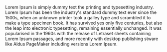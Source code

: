 Lorem Ipsum is simply dummy text  the printing and typesetting industry. Lorem Ipsum has been the industry's standard dummy text
ever since the 1500s, when an unknown printer took a galley  type and scrambled it to make a type specimen book. It has survived
yes only five centuries, but also the leap into electronic typesetting, remaining essentially unchanged. It was popularised in
the 1960s with the release of Letraset sheets containing Lorem Ipsum passages, and more recently with desktop publishing stware
like Aldus PageMaker including versions  Lorem Ipsum.
